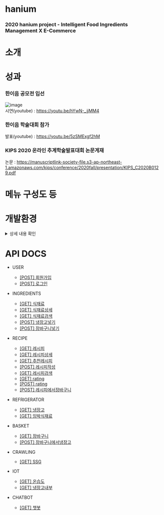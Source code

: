 # hanium
### 2020 hanium project - Intelligent Food Ingredients Management X E-Commerce  
  
# 소개  

# 성과  
### 한이음 공모전 입선 
![image](https://user-images.githubusercontent.com/67588446/111149024-b0734180-85cf-11eb-9d20-bc86fe457f88.png)  
시연(youtube) : https://youtu.be/hYwN-_jjMM4
### 한이음 학술대회 참가
발표(youtube) : https://youtu.be/5zSMExgf2hM  
### KIPS 2020 온라인 추계학술발표대회 논문게재
논문 : https://manuscriptlink-society-file.s3-ap-northeast-1.amazonaws.com/kips/conference/2020fall/presentation/KIPS_C2020B0129.pdf  

# 메뉴 구성도 등


# 개발환경
<details>
  <summary>상세 내용 확인</summary>
  <div markdown="1">
    
| 구분 | type | description | remark |
| --- | ---  | ----------- | ------ |
|id|str|아이디|이메일 형식|
|pw|str|비밀번호||
|pw2|str|비밀번호 확인||
|userName|str|이름||
|age|**int**|나이||
|expectedDate|str|출산예정일||

  </div>
</details>


# API DOCS

* USER
  * [[POST] 회원가입](https://github.com/owenyi/hanium/wiki/%5BPOST%5D-회원가입)
  * [[POST] 로그인](https://github.com/owenyi/hanium/wiki/%5BPOST%5D-로그인)

* INGREDIENTS
  * [[GET] 식재료](https://github.com/owenyi/hanium/wiki/%5BGET%5D-식재료)
  * [[GET] 식재료상세](https://github.com/owenyi/hanium/wiki/%5BGET%5D-식재료상세)
  * [[GET] 식재료검색](https://github.com/owenyi/hanium/wiki/%5BGET%5D-식재료검색)
  * [[POST] 냉장고넣기](https://github.com/owenyi/hanium/wiki/%5BPOST%5D-냉장고넣기)
  * [[POST] 장바구니넣기](https://github.com/owenyi/hanium/wiki/%5BPOST%5D-장바구니넣기)

* RECIPE
  * [[GET] 레시피](https://github.com/owenyi/hanium/wiki/%5BGET%5D-레시피)
  * [[GET] 레시피상세](https://github.com/owenyi/hanium/wiki/%5BGET%5D-레시피상세)
  * [[GET] 추천레시피](https://github.com/owenyi/hanium/wiki/%5BGET%5D-추천레시피)
  * [[POST] 레시피작성](https://github.com/owenyi/hanium/wiki/%5BPOST%5D-레시피작성)
  * [[GET] 레시피검색](https://github.com/owenyi/hanium/wiki/%5BGET%5D-레시피검색)
  * [[GET] rating](https://github.com/owenyi/hanium/wiki/%5BGET%5D-rating)
  * [[POST] rating](https://github.com/owenyi/hanium/wiki/%5BPOST%5D-rating)
  * [[POST] 레시피에서장바구니](https://github.com/owenyi/hanium/wiki/%5BPOST%5D-레시피에서장바구니)

* REFRIGERATOR
  * [[GET] 냉장고](https://github.com/owenyi/hanium/wiki/%5BGET%5D-냉장고)
  * [[GET] 임박식재료](https://github.com/owenyi/hanium/wiki/%5BGET%5D-임박식재료)
* BASKET
  * [[GET] 장바구니](https://github.com/owenyi/hanium/wiki/%5BGET%5D-장바구니)
  * [[POST] 장바구니에서냉장고](https://github.com/owenyi/hanium/wiki/%5BPOST%5D-장바구니에서냉장고)

* CRAWLING
  * [[GET] SSG](https://github.com/owenyi/hanium/wiki/%5BGET%5D-SSG)

* IOT
  * [[GET] 온습도](https://github.com/owenyi/hanium/wiki/%5BGET%5D-온습도)
  * [[GET] 냉장고내부](https://github.com/owenyi/hanium/wiki/%5BGET%5D-냉장고내부)

* CHATBOT
  * [[GET] 챗봇](https://github.com/owenyi/hanium/wiki/%5BGET%5D-챗봇)


